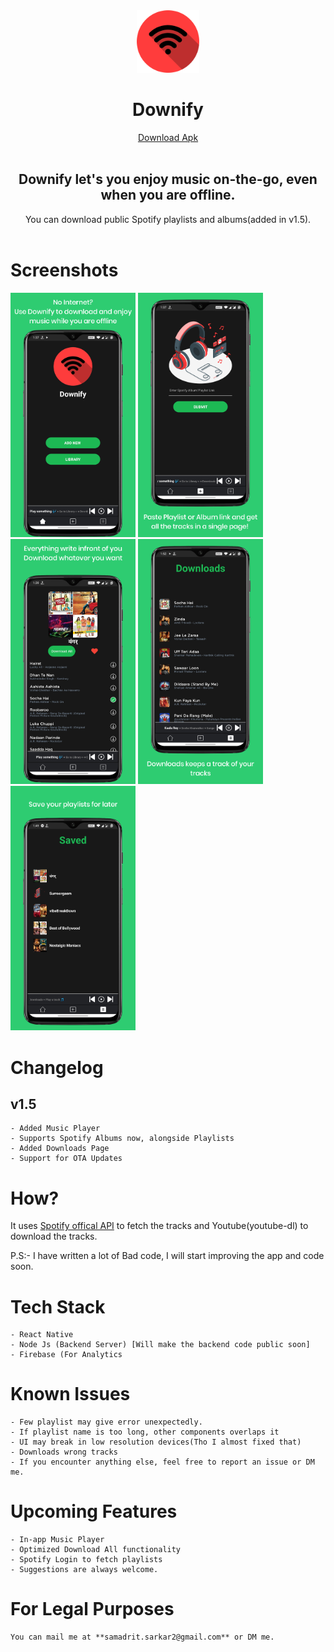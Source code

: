 <div style="text-align:center">
<img src='src/assets/homeLogo.png' width='100'>
<h1><strong>Downify</strong></h1>

</div>

<div align='center' >
<a href="https://github.com/samadritsarkar2/spotifyDown/blob/main/release/spotifyDown.apk?raw=true" >
Download Apk
</a>
 </div>
<br>
<div align='center'>
    <h2 >
    Downify let's you enjoy music on-the-go, even when you are offline.
    </h2>
You can download public Spotify playlists and albums(added in v1.5).
</div>
<br>

# Screenshots

<div>
    <img src="screenshots/1.png" width="200" />
    <img src="screenshots/2.png" width="200" />
    <img src="screenshots/3.png" width="200" />
    <img src="screenshots/4.png" width="200" />
    <img src="screenshots/5.png" width="200" />
</div>

# Changelog

 ## v1.5
    - Added Music Player
    - Supports Spotify Albums now, alongside Playlists
    - Added Downloads Page
    - Support for OTA Updates

# How?

It uses <a href="https://developer.spotify.com/">Spotify offical API</a> to fetch the tracks and Youtube(youtube-dl) to download the tracks.

P.S:- I have written a lot of Bad code, I will start improving the app and code soon.

# Tech Stack

    - React Native
    - Node Js (Backend Server) [Will make the backend code public soon]
    - Firebase (For Analytics

# Known Issues

    - Few playlist may give error unexpectedly.
    - If playlist name is too long, other components overlaps it
    - UI may break in low resolution devices(Tho I almost fixed that)
    - Downloads wrong tracks
    - If you encounter anything else, feel free to report an issue or DM me.

# Upcoming Features

    - In-app Music Player
    - Optimized Download All functionality
    - Spotify Login to fetch playlists
    - Suggestions are always welcome.

# For Legal Purposes

    You can mail me at **samadrit.sarkar2@gmail.com** or DM me.
